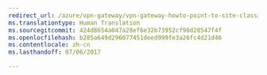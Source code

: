 ```yaml
---
redirect_url: /azure/vpn-gateway/vpn-gateway-howto-point-to-site-classic-azure-portal
ms.translationtype: Human Translation
ms.sourcegitcommit: 424d8654a047a28ef6e32b73952cf98d28547f4f
ms.openlocfilehash: b285a649d296077451deed999fe3a26fc4d21d46
ms.contentlocale: zh-cn
ms.lasthandoff: 07/06/2017

---
```

